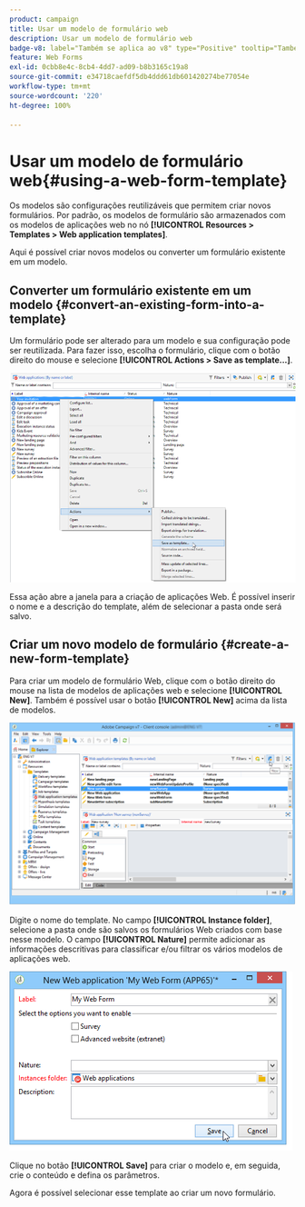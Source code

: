 ```yaml
---
product: campaign
title: Usar um modelo de formulário web
description: Usar um modelo de formulário web
badge-v8: label="Também se aplica ao v8" type="Positive" tooltip="Também se aplica ao Campaign v8"
feature: Web Forms
exl-id: 0cbb8e4c-8cb4-4dd7-ad09-b8b3165c19a8
source-git-commit: e34718caefdf5db4ddd61db601420274be77054e
workflow-type: tm+mt
source-wordcount: '220'
ht-degree: 100%

---
```


# Usar um modelo de formulário web{#using-a-web-form-template}



Os modelos são configurações reutilizáveis que permitem criar novos formulários. Por padrão, os modelos de formulário são armazenados com os modelos de aplicações web no nó **[!UICONTROL Resources > Templates > Web application templates]**.

Aqui é possível criar novos modelos ou converter um formulário existente em um modelo.

## Converter um formulário existente em um modelo {#convert-an-existing-form-into-a-template}

Um formulário pode ser alterado para um modelo e sua configuração pode ser reutilizada. Para fazer isso, escolha o formulário, clique com o botão direito do mouse e selecione **[!UICONTROL Actions > Save as template...]**.

![](assets/s_ncs_admin_survey_saveastemplate.png)

Essa ação abre a janela para a criação de aplicações Web. É possível inserir o nome e a descrição do template, além de selecionar a pasta onde será salvo.

## Criar um novo modelo de formulário {#create-a-new-form-template}

Para criar um modelo de formulário Web, clique com o botão direito do mouse na lista de modelos de aplicações web e selecione **[!UICONTROL New]**. Também é possível usar o botão **[!UICONTROL New]** acima da lista de modelos.

![](assets/s_ncs_admin_survey_createtemplate.png)

Digite o nome do template. No campo **[!UICONTROL Instance folder]**, selecione a pasta onde são salvos os formulários Web criados com base nesse modelo. O campo **[!UICONTROL Nature]** permite adicionar as informações descritivas para classificar e/ou filtrar os vários modelos de aplicações web.

![](assets/s_ncs_admin_survey_createtemplate_details.png)

Clique no botão **[!UICONTROL Save]** para criar o modelo e, em seguida, crie o conteúdo e defina os parâmetros.

Agora é possível selecionar esse template ao criar um novo formulário.
